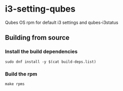 # i3-setting-qubes

Qubes OS rpm for default i3 settings and qubes-i3status

## Building from source

### Install the build dependencies

```
sudo dnf install -y $(cat build-deps.list)
```

### Build the rpm

```
make rpms
```
